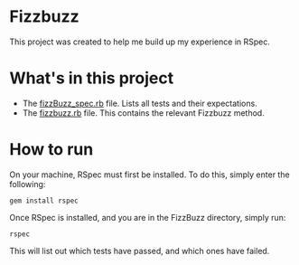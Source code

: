 # Fizzbuzz

This project was created to help me build up my experience in RSpec.

# What's in this project
- The [fizzBuzz_spec.rb](https://github.com/Hempy49/fizzbuzz/blob/master/spec/fizzbuzz_spec.rb) file. Lists all tests and their expectations.
- The [fizzbuzz.rb](https://github.com/Hempy49/fizzbuzz/blob/master/lib/fizzbuzz.rb) file. This contains the relevant Fizzbuzz method.

# How to run
On your machine, RSpec must first be installed. To do this, simply enter the following:

```shell
gem install rspec
```

Once RSpec is installed, and you are in the FizzBuzz directory, simply run:

```shell
rspec
```

This will list out which tests have passed, and which ones have failed.
